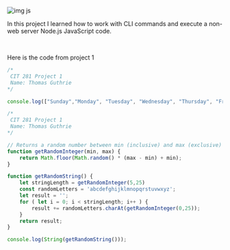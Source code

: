 ![img js](https://pluralsight2.imgix.net/paths/images/javascript-542e10ea6e.png)

In this project I learned how to work with CLI commands and execute a non-web server Node.js JavaScript code.

<br>

Here is the code from project 1
```js
/*
 CIT 281 Project 1
 Name: Thomas Guthrie
*/

console.log(["Sunday","Monday", "Tuesday", "Wednesday", "Thursday", "Friday", "Saturday"][new Date().getDay()])
```

```js
/*
 CIT 281 Project 1
 Name: Thomas Guthrie
*/

// Returns a random number between min (inclusive) and max (exclusive)
function getRandomInteger(min, max) {
    return Math.floor(Math.random() * (max - min) + min);
}

function getRandomString() {
    let stringLength = getRandomInteger(5,25)
    const randomLetters = 'abcdefghijklmnopqrstuvwxyz';
    let result = '';
    for ( let i = 0; i < stringLength; i++ ) {
        result += randomLetters.charAt(getRandomInteger(0,25));
    }
    return result;
}

console.log(String(getRandomString()));
```

